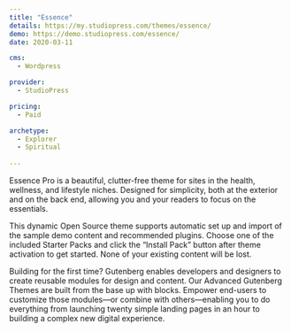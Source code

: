 ```yaml
---
title: "Essence"
details: https://my.studiopress.com/themes/essence/
demo: https://demo.studiopress.com/essence/
date: 2020-03-11

cms: 
  - Wordpress

provider: 
  - StudioPress

pricing:
  - Paid

archetype:
  - Explorer
  - Spiritual
  
---
```


Essence Pro is a beautiful, clutter-free theme for sites in the health, wellness, and lifestyle niches. Designed for simplicity, both at the exterior and on the back end, allowing you and your readers to focus on the essentials.

This dynamic Open Source theme supports automatic set up and import of the sample demo content and recommended plugins. Choose one of the included Starter Packs and click the “Install Pack” button after theme activation to get started. None of your existing content will be lost.

Building for the first time? Gutenberg enables developers and designers to create reusable modules for design and content. Our Advanced Gutenberg Themes are built from the base up with blocks. Empower end-users to customize those modules—or combine with others—enabling you to do everything from launching twenty simple landing pages in an hour to building a complex new digital experience.
